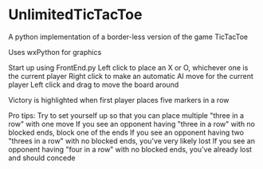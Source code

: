 # UnlimitedTicTacToe
A python implementation of a border-less version of the game TicTacToe

Uses wxPython for graphics

Start up using FrontEnd.py
Left click to place an X or O, whichever one is the current player
Right click to make an automatic AI move for the current player
Left click and drag to move the board around

Victory is highlighted when first player places five markers in a row

Pro tips:
Try to set yourself up so that you can place multiple "three in a row" with one move
If you see an opponent having "three in a row" with no blocked ends, block one of the ends
If you see an opponent having two "threes in a row" with no blocked ends, you've very likely lost
If you see an opponent having "four in a row" with no blocked ends, you've already lost and should concede
